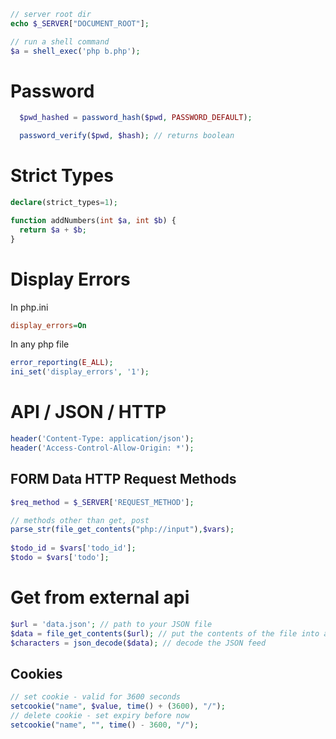 ```php
// server root dir
echo $_SERVER["DOCUMENT_ROOT"];

// run a shell command
$a = shell_exec('php b.php');
```
# Password
```php
  $pwd_hashed = password_hash($pwd, PASSWORD_DEFAULT);

  password_verify($pwd, $hash); // returns boolean 
```

# Strict Types
```php
declare(strict_types=1);

function addNumbers(int $a, int $b) {
  return $a + $b;
}
```

# Display Errors
In php.ini
```ini
display_errors=On
```
In any php file
```php
error_reporting(E_ALL);
ini_set('display_errors', '1');
```

# API / JSON / HTTP 
```php
header('Content-Type: application/json');
header('Access-Control-Allow-Origin: *');
```

## FORM Data HTTP Request Methods
```php
$req_method = $_SERVER['REQUEST_METHOD'];

// methods other than get, post
parse_str(file_get_contents("php://input"),$vars);
    
$todo_id = $vars['todo_id'];
$todo = $vars['todo'];
```

# Get from external api
```php
$url = 'data.json'; // path to your JSON file
$data = file_get_contents($url); // put the contents of the file into a variable
$characters = json_decode($data); // decode the JSON feed
```

## Cookies
```php
// set cookie - valid for 3600 seconds
setcookie("name", $value, time() + (3600), "/");
// delete cookie - set expiry before now
setcookie("name", "", time() - 3600, "/");
  
``` 